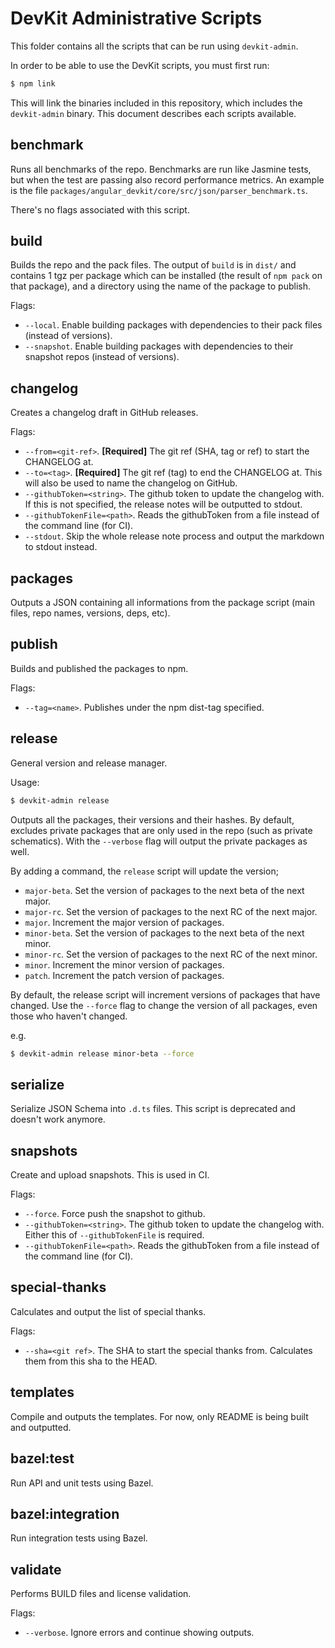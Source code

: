# DevKit Administrative Scripts

This folder contains all the scripts that can be run using `devkit-admin`.

In order to be able to use the DevKit scripts, you must first run:

```bash
$ npm link
```

This will link the binaries included in this repository, which includes the `devkit-admin` binary. This document
describes each scripts available.

## benchmark

Runs all benchmarks of the repo. Benchmarks are run like Jasmine tests, but when the test are passing also record
performance metrics. An example is the file `packages/angular_devkit/core/src/json/parser_benchmark.ts`.

There's no flags associated with this script.

## build

Builds the repo and the pack files. The output of `build` is in `dist/` and contains 1 tgz per package which can be
installed (the result of `npm pack` on that package), and a directory using the name of the package to publish.

Flags:

* `--local`. Enable building packages with dependencies to their pack files (instead of versions).
* `--snapshot`. Enable building packages with dependencies to their snapshot repos (instead of versions).

## changelog

Creates a changelog draft in GitHub releases.

Flags:

* `--from=<git-ref>`. **[Required]** The git ref (SHA, tag or ref) to start the CHANGELOG at.
* `--to=<tag>`. **[Required]** The git ref (tag) to end the CHANGELOG at. This will also be used to name the changelog
  on GitHub.
* `--githubToken=<string>`. The github token to update the changelog with. If this is not specified, the release notes
  will be outputted to stdout.
* `--githubTokenFile=<path>`. Reads the githubToken from a file instead of the command line (for CI).
* `--stdout`. Skip the whole release note process and output the markdown to stdout instead.

## packages

Outputs a JSON containing all informations from the package script (main files, repo names, versions, deps, etc).

## publish

Builds and published the packages to npm.

Flags:

* `--tag=<name>`. Publishes under the npm dist-tag specified.

## release

General version and release manager.

Usage:

```bash
$ devkit-admin release
```

Outputs all the packages, their versions and their hashes. By default, excludes private packages that are only used in
the repo (such as private schematics). With the `--verbose` flag will output the private packages as well.

By adding a command, the `release` script will update the version;

* `major-beta`. Set the version of packages to the next beta of the next major.
* `major-rc`. Set the version of packages to the next RC of the next major.
* `major`. Increment the major version of packages.
* `minor-beta`. Set the version of packages to the next beta of the next minor.
* `minor-rc`. Set the version of packages to the next RC of the next minor.
* `minor`. Increment the minor version of packages.
* `patch`. Increment the patch version of packages.

By default, the release script will increment versions of packages that have changed. Use the `--force` flag to change
the version of all packages, even those who haven't changed.

e.g.

```bash
$ devkit-admin release minor-beta --force
```

## serialize

Serialize JSON Schema into `.d.ts` files. This script is deprecated and doesn't work anymore.

## snapshots

Create and upload snapshots. This is used in CI.

Flags:

* `--force`. Force push the snapshot to github.
* `--githubToken=<string>`. The github token to update the changelog with. Either this of `--githubTokenFile` is
  required.
* `--githubTokenFile=<path>`. Reads the githubToken from a file instead of the command line (for CI).

## special-thanks

Calculates and output the list of special thanks.

Flags:

* `--sha=<git ref>`. The SHA to start the special thanks from. Calculates them from this sha to the HEAD.

## templates

Compile and outputs the templates. For now, only README is being built and outputted.

## bazel:test

Run API and unit tests using Bazel.

## bazel:integration

Run integration tests using Bazel.

## validate

Performs BUILD files and license validation.

Flags:

* `--verbose`. Ignore errors and continue showing outputs.
